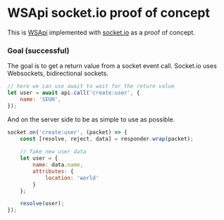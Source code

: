 # WSApi socket.io proof of concept

This is [WSApi](https://github.com/SEUH/wsapi) implemented with [socket.io](https://socket.io/) as a proof of concept.

### Goal (successful)

The goal is to get a return value from a socket event call. Socket.io uses Websockets, bidirectional sockets.

```js
// here we can use await to wait for the return value
let user = await api.call('create:user', {
    name: 'SEUH',
});
```

And on the server side to be as simple to use as possible.

```js
socket.on('create:user', (packet) => {
    const [resolve, reject, data] = responder.wrap(packet);
    
    // fake new user data
    let user = {
        name: data.name,
        attributes: {
            location: 'world'
        }
    };

    resolve(user);
});
```

